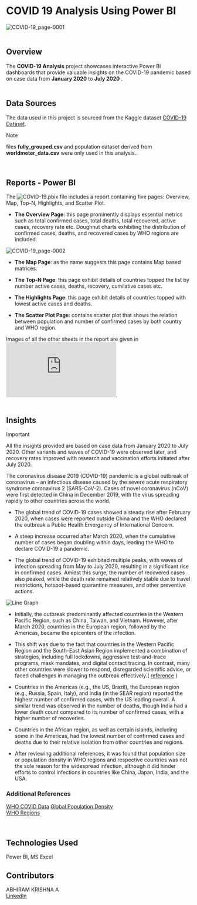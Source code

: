 # COVID 19 Analysis Using Power BI

![COVID-19_page-0001](https://github.com/user-attachments/assets/2fae3da5-cf17-40c3-914f-4158bdeac294)
<br>
<br>

## Overview
The **COVID-19 Analysis** project showcases interactive Power BI dashboards that provide valuable insights on the COVID-19 pandemic based on case data from **January 2020** to **July 2020** .
<br>
<br>

## Data Sources
The data used in this project is sourced from the Kaggle dataset [COVID-19 Dataset](https://www.kaggle.com/datasets/imdevskp/corona-virus-report).
> [!NOTE]
> files **fully_grouped.csv** and population dataset derived from **worldmeter_data.csv** were only used in this analysis..
<br>

## Reports - Power BI
The ![COVID-19.pbix](https://github.com/abhi-ram-krishna/COVID-19-Analysis-Power_BI/blob/cc626aa0f64fac71c3a1ad909940e642de99ab97/COVID-19.pbix) file includes a report containing five pages: Overview, Map, Top-N, Highlights, and Scatter Plot.

- **The Overview Page**: this page prominently displays essential metrics such as total confirmed cases, total deaths, total recovered, active cases, recovery rate etc. Doughnut charts exhibiting the distribution of confirmed cases, deaths, and recovered cases by WHO regions are included.

![COVID-19_page-0002](https://github.com/user-attachments/assets/cbb67737-90a4-4015-ac00-4ce55742c183)

- **The Map Page**: as the name suggests this page contains Map based matrices.

- **The Top-N Page**: this page exhibit details of countries topped the list by number active cases, deaths, recovery, cumilative cases etc.

- **The Highlights Page**: this page exhibit details of countries topped with lowest active cases and deaths.

- **The Scatter Plot Page**: contains scatter plot that shows the relation between population and number of confirmed cases by both country and WHO region.

Images of all the other sheets in the report are given in ![COVID-19.pdf](https://github.com/abhi-ram-krishna/COVID-19-Analysis-Power_BI/blob/cc626aa0f64fac71c3a1ad909940e642de99ab97/COVID-19.pdf).
<br>
<br>
## Insights
> [!IMPORTANT]
> All the insights provided are based on case data from January 2020 to July 2020. Other variants and waves of COVID-19 were observed later, and recovery rates improved with research and vaccination efforts initiated after July 2020.

The coronavirus disease 2019 (COVID-19) pandemic is a global outbreak of coronavirus – an infectious disease caused by the severe acute respiratory syndrome coronavirus 2 (SARS-CoV-2).
Cases of novel coronavirus (nCoV) were first detected in China in December 2019, with the virus spreading rapidly to other countries across the world.

- The global trend of COVID-19 cases showed a steady rise after February 2020, when cases were reported outside China and the WHO declared the outbreak a Public Health Emergency of International Concern.

- A steep increase occurred after March 2020, when the cumulative number of cases began doubling within days, leading the WHO to declare COVID-19 a pandemic.

- The global trend of COVID-19 exhibited multiple peaks, with waves of infection spreading from May to July 2020, resulting in a significant rise in confirmed cases. Amidst this surge, the number of recovered cases also peaked, while the death rate remained relatively stable due to travel restrictions, hotspot-based quarantine measures, and other preventive actions.

![Line Graph](https://github.com/user-attachments/assets/49865294-cc05-47fd-bd77-d199b4c8561f)

- Initially, the outbreak predominantly affected countries in the Western Pacific Region, such as China, Taiwan, and Vietnam. However, after March 2020, countries in the European region, followed by the Americas, became the epicenters of the infection.

- This shift was due to the fact that countries in the Western Pacific Region and the South-East Asian Region implemented a combination of strategies, including full lockdowns, aggressive test-and-trace programs, mask mandates, and digital contact tracing. In contrast, many other countries were slower to respond, disregarded scientific advice, or faced challenges in managing the outbreak effectively.( [reference](https://www.nature.com/immersive/d41586-020-03437-4/index.html) )

- Countries in the Americas (e.g., the US, Brazil), the European region (e.g., Russia, Spain, Italy), and India (in the SEAR region) reported the highest number of confirmed cases, with the US leading overall. A similar trend was observed in the number of deaths, though India had a lower death count compared to its number of confirmed cases, with a higher number of recoveries.

- Countries in the African region, as well as certain islands, including some in the Americas, had the lowest number of confirmed cases and deaths due to their relative isolation from other countries and regions.

- After reviewing additional references, it was found that population size or population density in WHO regions and respective countries was not the sole reason for the widespread infection, although it did hinder efforts to control infections in countries like China, Japan, India, and the USA.

### Additional References
[WHO COVID Data](https://data.who.int/dashboards/covid19/cases)
[Global Population Density](https://www.statista.com/statistics/912416/global-population-density-by-region/)   
[WHO Regions](https://en.wikipedia.org/wiki/List_of_WHO_regions)   

<br>

## Technologies Used
Power BI, MS Excel
   
## Contributors
ABHIRAM KRISHNA A    
[LinkedIn](https://www.linkedin.com/in/abhiram-krishna-085163160/)
